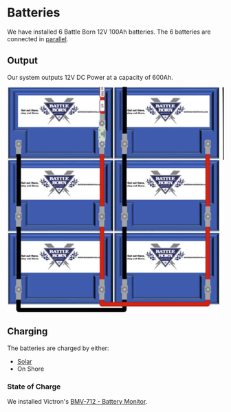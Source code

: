 # Batteries
We have installed 6 Battle Born 12V 100Ah batteries.  The 6 batteries are connected in [parallel](https://en.wikipedia.org/wiki/Series_and_parallel_circuits).  

## Output
Our system outputs 12V DC Power at a capacity of 600Ah.

![batteries](./images/batteries.png)

## Charging
The batteries are charged by either:
* [Solar](Solar.md)
* On Shore
### State of Charge
We installed Victron's [BMV-712 - Battery Monitor](https://battlebornbatteries.com/faq-all-about-bmvs/).

